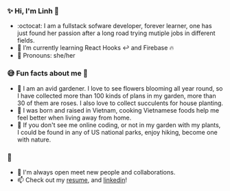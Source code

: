 ### :sparkles: Hi, I'm Linh :wave: 

- :octocat: I am a fullstack sofware developer, forever learner, one has just found her passion after a long road trying mutiple jobs in different fields.
- 🌱 I’m currently learning React Hooks :leftwards_arrow_with_hook: and  Firebase :fire:
- :blossom: Pronouns: she/her
 ### :sweat_smile: Fun facts about me :rose:
 
 - :evergreen_tree: I am an avid gardener. I love to see flowers blooming all year round, so I have collected more than 100 kinds of plans in my garden, more than 30 of them are roses. I also love to collect succulents for house planting.
 - :stew: I was born and raised in Vietnam, cooking Vietnamese foods help me feel better when living away from home.
 - :feet: If you don't see me online coding, or not in my garden with my plants, I could be found in any of US national parks, enjoy hiking, become one with nature.
 
### :speech_balloon:
- :raised_hands: I'm always open meet new people and collaborations.
- 📫 Check out my [resume](https://drive.google.com/file/d/1bwHB1tD-bsd_EYvqoV6cfU0RhQldC7WI/view?usp=sharing),  and [linkedin](https://www.linkedin.com/in/linh-vu-de/)!
